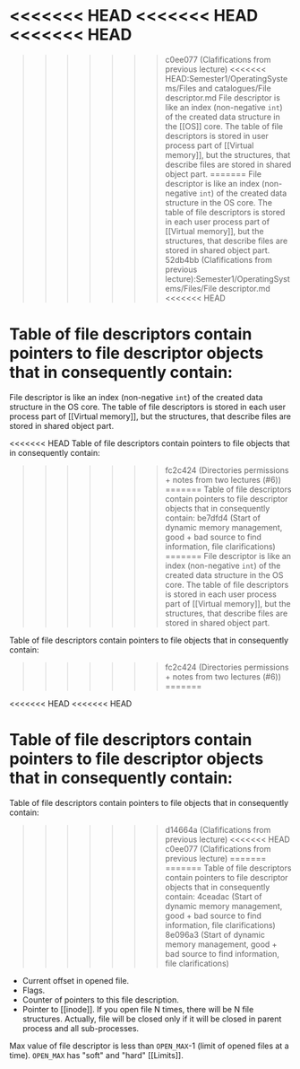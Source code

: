 <<<<<<< HEAD
<<<<<<< HEAD
<<<<<<< HEAD
=======
>>>>>>> c0ee077 (Clafifications from previous lecture)
<<<<<<< HEAD:Semester1/OperatingSystems/Files and catalogues/File descriptor.md
File descriptor is like an index (non-negative `int`) of the created data structure in the [[OS]] core. The table of file descriptors is stored in user process part of [[Virtual memory]], but the structures, that describe files are stored in shared object part. 
=======
File descriptor is like an index (non-negative `int`) of the created data structure in the OS core. The table of file descriptors is stored in each user process part of [[Virtual memory]], but the structures, that describe files are stored in shared object part.
>>>>>>> 52db4bb (Clafifications from previous lecture):Semester1/OperatingSystems/Files/File descriptor.md
<<<<<<< HEAD

Table of file descriptors contain pointers to file descriptor objects that in consequently contain:
=======
File descriptor is like an index (non-negative `int`) of the created data structure in the OS core. The table of file descriptors is stored in each user process part of [[Virtual memory]], but the structures, that describe files are stored in shared object part.

<<<<<<< HEAD
Table of file descriptors contain pointers to file objects that in consequently contain:
>>>>>>> fc2c424 (Directories permissions + notes from two lectures (#6))
=======
Table of file descriptors contain pointers to file descriptor objects that in consequently contain:
>>>>>>> be7dfd4 (Start of dynamic memory management, good + bad source to find information, file clarifications)
=======
File descriptor is like an index (non-negative `int`) of the created data structure in the OS core. The table of file descriptors is stored in each user process part of [[Virtual memory]], but the structures, that describe files are stored in shared object part.

Table of file descriptors contain pointers to file objects that in consequently contain:
>>>>>>> fc2c424 (Directories permissions + notes from two lectures (#6))
=======

<<<<<<< HEAD
<<<<<<< HEAD

Table of file descriptors contain pointers to file descriptor objects that in consequently contain:
=======
Table of file descriptors contain pointers to file objects that in consequently contain:
>>>>>>> d14664a (Clafifications from previous lecture)
<<<<<<< HEAD
>>>>>>> c0ee077 (Clafifications from previous lecture)
=======
=======
Table of file descriptors contain pointers to file descriptor objects that in consequently contain:
>>>>>>> 4ceadac (Start of dynamic memory management, good + bad source to find information, file clarifications)
>>>>>>> 8e096a3 (Start of dynamic memory management, good + bad source to find information, file clarifications)
* Current offset in opened file.
* Flags.
* Counter of pointers to this file description.
* Pointer to [[inode]].
If you open file N times, there will be N file structures.
Actually, file will be closed only if it will be closed in parent process and all sub-processes.

Max value of file descriptor is less than `OPEN_MAX`-1 (limit of opened files at a time). `OPEN_MAX` has "soft" and "hard" [[Limits]].